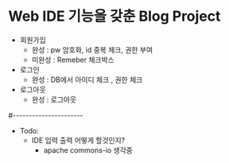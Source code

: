 # Web IDE 기능을 갖춘 Blog Project
- 회원가입  
  - 완성 : pw 암호화, id 중복 체크, 권한 부여
  - 미완성 : Remeber 체크박스
- 로그인
  - 완성 : DB에서 아이디 체크 , 권한 체크
- 로그아웃
  - 완성 : 로그아웃

#----------------------
- Todo:
  - IDE 입력 출력 어떻게 할것인지?
    - apache commons-io 생각중